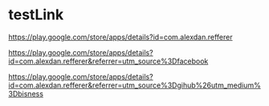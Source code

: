 # testLink
https://play.google.com/store/apps/details?id=com.alexdan.refferer

https://play.google.com/store/apps/details?id=com.alexdan.refferer&referrer=utm_source%3Dfacebook

https://play.google.com/store/apps/details?id=com.alexdan.refferer&referrer=utm_source%3Dgihub%26utm_medium%3Dbisness
